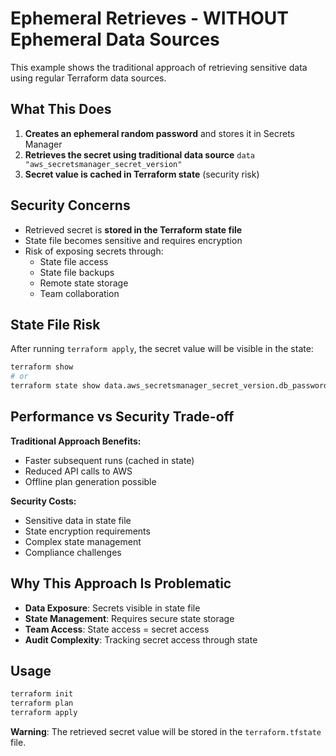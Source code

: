 # Ephemeral Retrieves - WITHOUT Ephemeral Data Sources

This example shows the traditional approach of retrieving sensitive data using regular Terraform data sources.

## What This Does

1. **Creates an ephemeral random password** and stores it in Secrets Manager
2. **Retrieves the secret using traditional data source** `data "aws_secretsmanager_secret_version"`
3. **Secret value is cached in Terraform state** (security risk)

## Security Concerns

- Retrieved secret is **stored in the Terraform state file**
- State file becomes sensitive and requires encryption
- Risk of exposing secrets through:
  - State file access
  - State file backups
  - Remote state storage
  - Team collaboration

## State File Risk

After running `terraform apply`, the secret value will be visible in the state:

```bash
terraform show
# or
terraform state show data.aws_secretsmanager_secret_version.db_password
```

## Performance vs Security Trade-off

**Traditional Approach Benefits:**
- Faster subsequent runs (cached in state)
- Reduced API calls to AWS
- Offline plan generation possible

**Security Costs:**
- Sensitive data in state file
- State encryption requirements
- Complex state management
- Compliance challenges

## Why This Approach Is Problematic

- **Data Exposure**: Secrets visible in state file
- **State Management**: Requires secure state storage
- **Team Access**: State access = secret access
- **Audit Complexity**: Tracking secret access through state

## Usage

```bash
terraform init
terraform plan
terraform apply
```

**Warning**: The retrieved secret value will be stored in the `terraform.tfstate` file.
